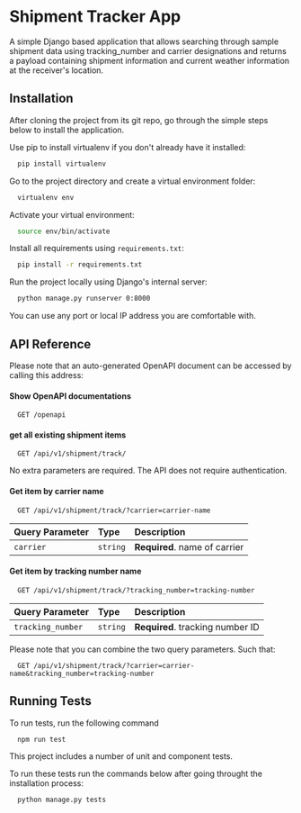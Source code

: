 
# Shipment Tracker App

A simple Django based application that allows searching through sample shipment data using tracking_number and carrier designations and returns a payload containing shipment information and current weather information at the receiver's location.

## Installation

After cloning the project from its git repo, go through the simple steps below to install the application.

Use pip to install virtualenv if you don't already have it installed: 

```bash
  pip install virtualenv
```
Go to the project directory and create a virtual environment folder:

```bash
  virtualenv env
```

Activate your virtual environment:

```bash
  source env/bin/activate
```

Install all requirements using `requirements.txt`:

```bash
  pip install -r requirements.txt
```

Run the project locally using Django's internal server:

```bash
  python manage.py runserver 0:8000
```

You can use any port or local IP address you are comfortable with.
## API Reference

Please note that an auto-generated OpenAPI document can be accessed by calling this address:

#### Show OpenAPI documentations

```http
  GET /openapi
```

#### get all existing shipment items

```http
  GET /api/v1/shipment/track/
```

No extra parameters are required. The API does not require authentication.

#### Get item by carrier name

```http
  GET /api/v1/shipment/track/?carrier=carrier-name
```

| Query Parameter | Type     | Description                       |
| :-------- | :------- | :-------------------------------- |
| `carrier`      | `string` | **Required**. name of carrier     |

#### Get item by tracking number name

```http
  GET /api/v1/shipment/track/?tracking_number=tracking-number
```

| Query Parameter | Type     | Description                       |
| :-------- | :------- | :-------------------------------- |
| `tracking_number`      | `string` | **Required**. tracking number ID     |

Please note that you can combine the two query parameters. Such that:

```http
  GET /api/v1/shipment/track/?carrier=carrier-name&tracking_number=tracking-number
```

## Running Tests

To run tests, run the following command

```bash
  npm run test
```

This project includes a number of unit and component tests.

To run these tests run the commands below after going throught the installation process: 

```bash
  python manage.py tests
```
